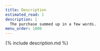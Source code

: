 ```yaml
---
title: Description
estimated_read: 1
description: |
  The purchase summed up in a few words.
menu_order: 1800
---
```



{% include description.md %}
